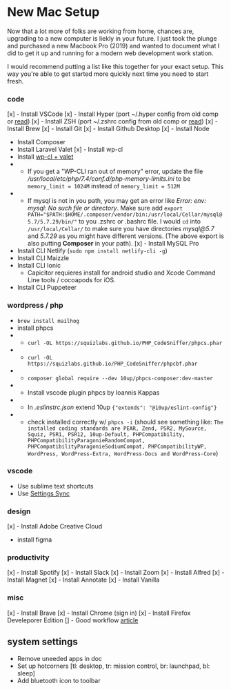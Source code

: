 # New Mac Setup

Now that a lot more of folks are working from home, chances are, upgrading to a new computer is liekly in your future. I just took the plunge and purchased a new Macbook Pro (2019) and wanted to document what I did to get it up and running for a modern web development work station.

I would recommend putting a list like this together for your exact setup. This way you're able to get started more quickly next time you need to start fresh.

### code
[x] - Install VSCode
[x] - Install Hyper (port ~/.hyper config from old comp or [read](https://tjay.dev/howto-my-terminal-shell-setup-hyper-js-zsh-starship/))
[x] - Install ZSH (port ~/.zshrc config from old comp or [read](https://github.com/ohmyzsh/ohmyzsh))
[x] - Install Brew
[x] - Install Git
[x] - Install Github Desktop
[x] - Install Node
- Install Composer
- Install Laravel Valet
  [x] - Install wp-cl
- Install [wp-cl + valet](https://github.com/aaemnnosttv/wp-cli-valet-command)
- - If you get a "WP-CLI ran out of memory" error, update the file _/usr/local/etc/php/7.4/conf.d/php-memory-limits.ini_ to be `memory_limit = 1024M` instead of `memory_limit = 512M`
- - If mysql is not in you path, you may get an error like _Error: env: mysql: No such file or directory_. Make sure add `export PATH="$PATH:$HOME/.composer/vendor/bin:/usr/local/Cellar/mysql@5.7/5.7.29/bin/"` to you .zshrc or .bashrc file. I would `cd` into `/usr/local/Cellar/` to make sure you have directories _mysql@5.7_ and _5.7.29_ as you might have different versions. (The above export is also putting **Composer** in your path).
[x] - Install MySQL Pro
- Install CLI Netlify (`sudo npm install netlify-cli -g`)
- Install CLI Maizzle
- Install CLI Ionic
  - Capicitor requieres install for android studio and Xcode Command Line tools / cocoapods for iOS.
- Install CLI Puppeteer

### wordpress / php

- `brew install mailhog`
- install phpcs
- - `curl -OL https://squizlabs.github.io/PHP_CodeSniffer/phpcs.phar`
- - `curl -OL https://squizlabs.github.io/PHP_CodeSniffer/phpcbf.phar`
- - `composer global require --dev 10up/phpcs-composer:dev-master`
- - Install vscode plugin phpcs by Ioannis Kappas
- - In _.eslinstrc.json_ extend 10up `{"extends": "@10up/eslint-config"}`
- - check installed correctly w/ `phpcs -i` (should see something like: `The installed coding standards are PEAR, Zend, PSR2, MySource, Squiz, PSR1, PSR12, 10up-Default, PHPCompatibility, PHPCompatibilityParagonieRandomCompat, PHPCompatibilityParagonieSodiumCompat, PHPCompatibilityWP, WordPress, WordPress-Extra, WordPress-Docs and WordPress-Core`)

### vscode

- Use sublime text shortcuts
- Use [Settings Sync](https://marketplace.visualstudio.com/items?itemName=Shan.code-settings-sync)


### design
[x] - Install Adobe Creative Cloud
- install figma

### productivity
[x] - Install Spotify
[x] - Install Slack
[x] - Install Zoom
[x] - Install Alfred
[x] - Install Magnet
[x] - Install Annotate
[x] - Install Vanilla

### misc
[x] - Install Brave
[x] - Install Chrome (sign in)
[x] - Install Firefox Develeporer Edition
[] - Good workflow [article](https://dev.to/oryanmoshe/i-spend-one-hour-a-week-optimizing-my-development-environment-l9a)

## system settings

- Remove uneeded apps in doc
- Set up hotcorners [tl: desktop, tr: mission control, br: launchpad, bl: sleep]
- Add bluetooth icon to toolbar

